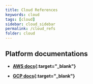 ```yaml
---
title: Cloud References
keywords: cloud
tags: [cloud]
sidebar: cloud_sidebar
permalink: /cloud_refs
folder: cloud
---
```


## Platform documentations

- **[AWS docs](https://docs.aws.amazon.com/index.html#lang/en_us){:target="_blank"}**

- **[GCP docs](https://cloud.google.com/docs/){:target="_blank"}**

